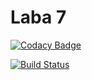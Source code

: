 # Laba 7
  
[![Codacy Badge](https://api.codacy.com/project/badge/Grade/f8c9f24ca7474682adf5684afe5e05d2)](https://www.codacy.com/app/polikk/laba7?utm_source=github.com&amp;utm_medium=referral&amp;utm_content=polikk/laba7&amp;utm_campaign=Badge_Grade)
 

[![Build Status](https://travis-ci.org/polikk/laba7.svg?branch=master)](https://travis-ci.org/polikk/laba7)